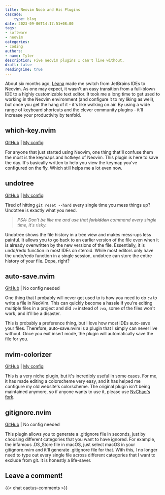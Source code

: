 ```yaml
---
title: Neovim Noob and His Plugins
cascade:
    type: blog
date: 2023-09-06T14:17:51+08:00
tags:
- software
- neovim
categories:
- coding
authors:
- name: Tyler
description: Five neovim plugins I can't live without.
draft: false
readingTime: true
---
```


About six months ago, [Léana](https://earth2077.fr) made me switch from JetBrains IDEs to Neovim. As one may expect, it wasn't an easy transition from a full-blown IDE to a highly customizable text editor. It took me a long time to get used to working in the Neovim environment (and configure it to my liking as well), but once you get the hang of it - it's like walking on air. By using a wide range of keyboard shortcuts and the clever community plugins - it'll increase your productivity by tenfold.


## which-key.nvim

[GitHub](https://github.com/folke/which-key.nvim) | [My config](https://github.com/nottyl/dotfiles/blob/master/.config/nvim/after/plugin/which-key.lua)


For anyone that just started using Neovim, one thing that'll confuse them the most is the keymaps and hotkeys of Neovim. This plugin is here to save the day. It's basically written to help you view the keymap you've configured on the fly. Which still helps me a lot even now.


## undotree

[GitHub](https://github.com/mbbill/undotree) | [My config](https://github.com/nottyl/dotfiles/blob/master/.config/nvim/after/plugin/undotree.lua)


Tired of hitting `git reset --hard` every single time you mess things up? Undotree is exactly what you need.

> *PSA: Don't be like me and use that ~~forbidden~~ command every single time, it's risky.*

Undotree shows the file history in a tree view and makes mess-ups less painful. It allows you to go back to an earlier version of the file even when it is already overwritten by the new versions of the file. Essentially, it is undo/redo function in most IDEs on steroid. While most editors only have the undo/redo function in a single session, undotree can store the entire history of your file. Dope, right?



## auto-save.nvim

[GitHub](https://github.com/pocco81/auto-save.nvim) | No config needed


One thing that I probably will never get used to is how you need to do `:w` to write a file in NeoVim. This can quickly become a hassle if you're editing multiple files in a project and did `:w` instead of `:wa`, some of the files won't work, and it'll be a disaster.

This is probably a preference thing, but I love how most IDEs auto-save your files. Therefore, auto-save.nvim is a plugin that I simply can never live without. Once you exit insert mode, the plugin will automatically save the file for you.



## nvim-colorizer

[GitHub](https://github.com/norcalli/nvim-colorizer.lua) | [My config](https://github.com/nottyl/dotfiles/blob/master/.config/nvim/after/plugin/colorizer.lua)


This is a very niche plugin, but it's incredibly useful in some cases. For me, it has made editing a colorscheme very easy, and it has helped me configure my old website's colorscheme. The original plugin isn't being maintained anymore, so if anyone wants to use it, please use [NvChad's fork](https://github.com/NvChad/nvim-colorizer.lua).



## gitignore.nvim

[GitHub](https://github.com/wintermute-cell/gitignore.nvim) | No config needed



This plugin allows you to generate a .gitignore file in seconds, just by choosing different categories that you want to have ignored. For example, the infamous .DS_Store file in macOS, just select macOS in your gitignore.nvim and it'll generate .gitignore file for that. With this, I no longer need to type out every single file across different categories that I want to exclude from git. It is honestly a life-saver.

## Leave a comment!

{{< chat cactus-comments >}}
